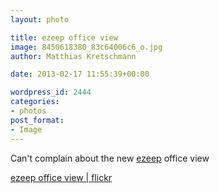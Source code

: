 ```yaml
---
layout: photo

title: ezeep office view
image: 8450618380_83c64006c6_o.jpg
author: Matthias Kretschmann

date: 2013-02-17 11:55:39+00:00

wordpress_id: 2444
categories:
- photos
post_format:
- Image
---
```


Can't complain about the new [ezeep](http://ezeep.com) office view

[ezeep office view | flickr](http://www.flickr.com/photos/krema/8450618380)
